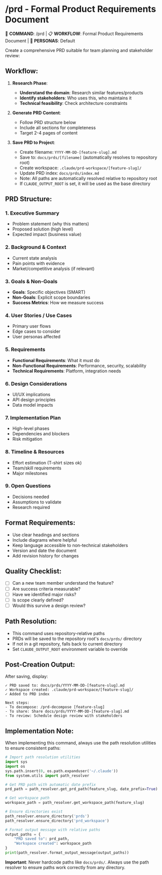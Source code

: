 # /prd - Formal Product Requirements Document

🎯 **COMMAND**: /prd | 📋 **WORKFLOW**: Formal Product Requirements Document | 👤 **PERSONAS**: Default

Create a comprehensive PRD suitable for team planning and stakeholder review:

## Workflow:

1. **Research Phase**:
   - **Understand the domain**: Research similar features/products
   - **Identify stakeholders**: Who uses this, who maintains it
   - **Technical feasibility**: Check architecture constraints

2. **Generate PRD Content**:
   - Follow PRD structure below
   - Include all sections for completeness
   - Target 2-4 pages of content

3. **Save PRD to Project**:
   - Create filename: `YYYY-MM-DD-[feature-slug].md`
   - Save to: `docs/prds/[filename]` (automatically resolves to repository root)
   - Create workspace: `.claude/prd-workspace/[feature-slug]/`
   - Update PRD index: `docs/prds/index.md`
   - Note: All paths are automatically resolved relative to repository root
   - If `CLAUDE_OUTPUT_ROOT` is set, it will be used as the base directory

## PRD Structure:

### 1. Executive Summary
- Problem statement (why this matters)
- Proposed solution (high level)
- Expected impact (business value)

### 2. Background & Context
- Current state analysis
- Pain points with evidence
- Market/competitive analysis (if relevant)

### 3. Goals & Non-Goals
- **Goals**: Specific objectives (SMART)
- **Non-Goals**: Explicit scope boundaries
- **Success Metrics**: How we measure success

### 4. User Stories / Use Cases
- Primary user flows
- Edge cases to consider
- User personas affected

### 5. Requirements
- **Functional Requirements**: What it must do
- **Non-Functional Requirements**: Performance, security, scalability
- **Technical Requirements**: Platform, integration needs

### 6. Design Considerations
- UI/UX implications
- API design principles
- Data model impacts

### 7. Implementation Plan
- High-level phases
- Dependencies and blockers
- Risk mitigation

### 8. Timeline & Resources
- Effort estimation (T-shirt sizes ok)
- Team/skill requirements
- Major milestones

### 9. Open Questions
- Decisions needed
- Assumptions to validate
- Research required

## Format Requirements:
- Use clear headings and sections
- Include diagrams where helpful
- Keep language accessible to non-technical stakeholders
- Version and date the document
- Add revision history for changes

## Quality Checklist:
- [ ] Can a new team member understand the feature?
- [ ] Are success criteria measurable?
- [ ] Have we identified major risks?
- [ ] Is scope clearly defined?
- [ ] Would this survive a design review?

## Path Resolution:
- This command uses repository-relative paths
- PRDs will be saved to the repository root's `docs/prds/` directory
- If not in a git repository, falls back to current directory
- Set `CLAUDE_OUTPUT_ROOT` environment variable to override

## Post-Creation Output:
After saving, display:
```
✓ PRD saved to: docs/prds/YYYY-MM-DD-[feature-slug].md
✓ Workspace created: .claude/prd-workspace/[feature-slug]/
✓ Added to PRD index

Next steps:
- To decompose: /prd-decompose [feature-slug]
- To share: Share docs/prds/YYYY-MM-DD-[feature-slug].md
- To review: Schedule design review with stakeholders
```

## Implementation Note:
When implementing this command, always use the path resolution utilities to ensure consistent paths:

```python
# Import path resolution utilities
import sys
import os
sys.path.insert(0, os.path.expanduser('~/.claude'))
from system.utils import path_resolver

# Get PRD path with automatic date prefix
prd_path = path_resolver.get_prd_path(feature_slug, date_prefix=True)

# Get workspace path  
workspace_path = path_resolver.get_workspace_path(feature_slug)

# Ensure directories exist
path_resolver.ensure_directory('prds')
path_resolver.ensure_directory('prd_workspace')

# Format output message with relative paths
output_paths = {
    "PRD saved to": prd_path,
    "Workspace created": workspace_path
}
print(path_resolver.format_output_message(output_paths))
```

**Important**: Never hardcode paths like `docs/prds/`. Always use the path resolver to ensure paths work correctly from any directory.